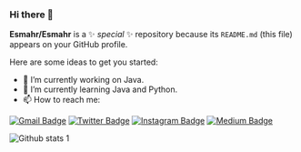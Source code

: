 ### Hi there 👋


**Esmahr/Esmahr** is a ✨ _special_ ✨ repository because its `README.md` (this file) appears on your GitHub profile.

Here are some ideas to get you started:

- 🔭 I’m currently working on Java.
- 🌱 I’m currently learning Java and Python.
- 📫 How to reach me: 

[![Gmail Badge](https://img.shields.io/badge/-Gmail-000?style=flat-square&labelColor=000&logo=Gmail&logoColor=white&link=link)](link) 
[![Twitter Badge](https://img.shields.io/badge/-Twitter-000?style=flat-square&labelColor=000&logo=Twitter&logoColor=white&link=link)](link) 
[![Instagram Badge](https://img.shields.io/badge/-Instagram-C13584?style=flat-square&labelColor=C13584&logo=instagram&logoColor=white&link=https://www.instagram.com/esmahr_/)](https://www.instagram.com/esmahr_/) 
[![Medium Badge](https://img.shields.io/badge/-Medium-757575?style=flat-square&labelColor=757575&logo=Medium&logoColor=white&link=https://medium.com/@esmahr)](https://medium.com/@esmahr) 

![Github stats 1](https://github-readme-stats.vercel.app/api?username=Esmahr&show_icons=true&theme=gradient) 

